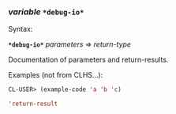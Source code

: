 ### <em>variable</em> <strong>`*debug-io*`</strong>

Syntax:

<strong>`*debug-io*`</strong> <em>parameters</em> => <em>return-type</em>

Documentation of parameters and return-results.

Examples (not from CLHS...):

```lisp
CL-USER> (example-code 'a 'b 'c)

'return-result
```
